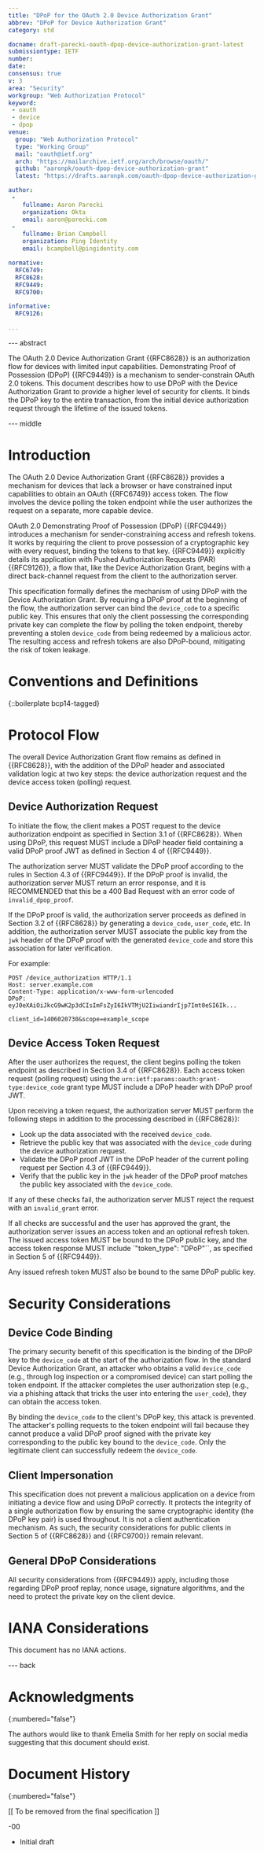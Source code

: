 ```yaml
---
title: "DPoP for the OAuth 2.0 Device Authorization Grant"
abbrev: "DPoP for Device Authorization Grant"
category: std

docname: draft-parecki-oauth-dpop-device-authorization-grant-latest
submissiontype: IETF
number:
date:
consensus: true
v: 3
area: "Security"
workgroup: "Web Authorization Protocol"
keyword:
 - oauth
 - device
 - dpop
venue:
  group: "Web Authorization Protocol"
  type: "Working Group"
  mail: "oauth@ietf.org"
  arch: "https://mailarchive.ietf.org/arch/browse/oauth/"
  github: "aaronpk/oauth-dpop-device-authorization-grant"
  latest: "https://drafts.aaronpk.com/oauth-dpop-device-authorization-grant/draft-parecki-oauth-dpop-device-authorization-grant.html"

author:
 -
    fullname: Aaron Parecki
    organization: Okta
    email: aaron@parecki.com
 -
    fullname: Brian Campbell
    organization: Ping Identity
    email: bcampbell@pingidentity.com

normative:
  RFC6749:
  RFC8628:
  RFC9449:
  RFC9700:

informative:
  RFC9126:

...
```


--- abstract

The OAuth 2.0 Device Authorization Grant {{RFC8628}} is an
authorization flow for devices with limited input capabilities.
Demonstrating Proof of Possession (DPoP) {{RFC9449}} is a mechanism
to sender-constrain OAuth 2.0 tokens. This document describes how to
use DPoP with the Device Authorization Grant to provide a higher
level of security for clients. It binds the DPoP key to the entire transaction,
from the initial device authorization request through the lifetime of
the issued tokens.


--- middle

# Introduction

The OAuth 2.0 Device Authorization Grant {{RFC8628}} provides a mechanism
for devices that lack a browser or have constrained input capabilities
to obtain an OAuth {{RFC6749}} access token. The flow involves the device polling the token
endpoint while the user authorizes the request on a separate, more
capable device.

OAuth 2.0 Demonstrating Proof of Possession (DPoP) {{RFC9449}}
introduces a mechanism for sender-constraining access and refresh
tokens. It works by requiring the client to prove possession of a
cryptographic key with every request, binding the tokens to that key.
{{RFC9449}} explicitly details its application with Pushed Authorization
Requests (PAR) {{RFC9126}}, a flow that, like the Device Authorization
Grant, begins with a direct back-channel request from the client to the
authorization server.

This specification formally defines the mechanism of using DPoP with the Device
Authorization Grant. By requiring a DPoP proof at the beginning of the
flow, the authorization server can bind the `device_code` to a specific
public key. This ensures that only the client possessing the
corresponding private key can complete the flow by polling the token
endpoint, thereby preventing a stolen `device_code` from being redeemed
by a malicious actor. The resulting access and refresh tokens are also
DPoP-bound, mitigating the risk of token leakage.

# Conventions and Definitions

{::boilerplate bcp14-tagged}


# Protocol Flow

The overall Device Authorization Grant flow remains as defined in
{{RFC8628}}, with the addition of the DPoP header and associated
validation logic at two key steps: the device authorization request and
the device access token (polling) request.

## Device Authorization Request

To initiate the flow, the client makes a POST request to the device
authorization endpoint as specified in Section 3.1 of {{RFC8628}}. When
using DPoP, this request MUST include a DPoP header field containing a
valid DPoP proof JWT as defined in Section 4 of {{RFC9449}}.

The authorization server MUST validate the DPoP proof according to the
rules in Section 4.3 of {{RFC9449}}. If the DPoP proof is invalid, the
authorization server MUST return an error response, and it is
RECOMMENDED that this be a 400 Bad Request with an error code of
`invalid_dpop_proof`.

If the DPoP proof is valid, the authorization server proceeds as defined
in Section 3.2 of {{RFC8628}} by generating a `device_code`, `user_code`,
etc. In addition, the authorization server MUST associate the public key
from the `jwk` header of the DPoP proof with the generated `device_code`
and store this association for later verification.

For example:

    POST /device_authorization HTTP/1.1
    Host: server.example.com
    Content-Type: application/x-www-form-urlencoded
    DPoP: eyJ0eXAiOiJkcG9wK2p3dCIsImFsZyI6IkVTMjU2IiwiandrIjp7Imt0eSI6Ik...

    client_id=1406020730&scope=example_scope

## Device Access Token Request

After the user authorizes the request, the client begins polling the
token endpoint as described in Section 3.4 of {{RFC8628}}. Each access
token request (polling request) using the
`urn:ietf:params:oauth:grant-type:device_code` grant type MUST include a
DPoP header with DPoP proof JWT.

Upon receiving a token request, the authorization server MUST perform
the following steps in addition to the processing described in {{RFC8628}}:

* Look up the data associated with the received `device_code`.
* Retrieve the public key that was associated with the `device_code` during the device authorization request.
* Validate the DPoP proof JWT in the DPoP header of the current polling request per Section 4.3 of {{RFC9449}}.
* Verify that the public key in the `jwk` header of the DPoP proof matches the public key associated with the `device_code`.

If any of these checks fail, the authorization server MUST reject
the request with an `invalid_grant` error.

If all checks are successful and the user has approved the grant, the
authorization server issues an access token and an optional refresh
token. The issued access token MUST be bound to the DPoP public key,
and the access token response MUST include `"token_type": "DPoP"``, as
specified in Section 5 of {{RFC9449}}.

Any issued refresh token MUST also be bound to the same DPoP public key.


# Security Considerations

## Device Code Binding

The primary security benefit of this specification is the binding of
the DPoP key to the `device_code` at the start of the authorization
flow. In the standard Device Authorization Grant, an attacker who obtains
a valid `device_code` (e.g., through log inspection or a compromised
device) can start polling the token endpoint. If the attacker completes
the user authorization step (e.g., via a phishing attack that tricks the
user into entering the `user_code`), they can obtain the access token.

By binding the `device_code` to the client's DPoP key, this attack is
prevented. The attacker's polling requests to the token endpoint will
fail because they cannot produce a valid DPoP proof signed with the
private key corresponding to the public key bound to the `device_code`.
Only the legitimate client can successfully redeem the `device_code`.

## Client Impersonation

This specification does not prevent a malicious application on a device
from initiating a device flow and using DPoP correctly. It protects the
integrity of a single authorization flow by ensuring the same cryptographic
identity (the DPoP key pair) is used throughout. It is not a client
authentication mechanism. As such, the security considerations for public
clients in Section 5 of {{RFC8628}} and {{RFC9700}} remain relevant.


## General DPoP Considerations

All security considerations from {{RFC9449}} apply, including those
regarding DPoP proof replay, nonce usage, signature algorithms, and the
need to protect the private key on the client device.


# IANA Considerations

This document has no IANA actions.


--- back

# Acknowledgments
{:numbered="false"}

The authors would like to thank Emelia Smith for her reply on
social media suggesting that this document should exist.


# Document History
{:numbered="false"}

\[\[ To be removed from the final specification ]]

-00

* Initial draft
